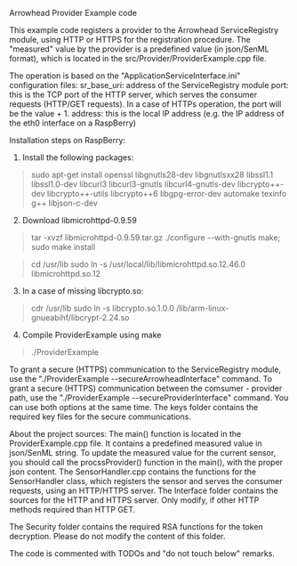 Arrowhead Provider Example code

This example code registers a provider to the Arrowhead ServiceRegistry module, 
using HTTP or HTTPS for the registration procedure.
The "measured" value by the provider is a predefined value (in json/SenML format), 
which is located in the src/Provider/ProviderExample.cpp file.

The operation is based on the "ApplicationServiceInterface.ini" configuration files:
  sr_base_uri: address of the ServiceRegistry module
  port: this is the TCP port of the HTTP server, which serves the consumer requests (HTTP/GET requests).
  In a case of HTTPs operation, the port will be the value + 1.
  address: this is the local IP address (e.g. the IP address of the eth0 interface on a RaspBerry)

Installation steps on RaspBerry:
1) Install the following packages:
> sudo apt-get install openssl libgnutls28-dev libgnutlsxx28 libssl1.1 libssl1.0-dev libcurl3 libcurl3-gnutls libcurl4-gnutls-dev libcrypto++-dev libcrypto++-utils libcrypto++6 libgpg-error-dev automake texinfo g++ libjson-c-dev

2) Download libmicrohttpd-0.9.59
> tar -xvzf libmicrohttpd-0.9.59.tar.gz
> ./configure --with-gnutls
> make; sudo make install

> cd /usr/lib
> sudo ln -s /usr/local/lib/libmicrohttpd.so.12.46.0 libmicrohttpd.so.12

3) In a case of missing libcrypto.so:
> cdr /usr/lib
> sudo ln -s libcrypto.so.1.0.0 /lib/arm-linux-gnueabihf/libcrypt-2.24.so

4) Compile ProviderExample using make
> ./ProviderExample

To grant a secure (HTTPS) communication  to the ServiceRegistry module, use the "./ProviderExample --secureArrowheadInterface" command.
To grant a secure (HTTPS) communication between the comsumer - provider path, use the "./ProviderExample --secureProviderInterface" command.
You can use both options at the same time.
The keys folder contains the required key files for the secure communications. 

About the project sources:
The main() function is located in the ProviderExample.cpp file. It contains a predefined measured value in json/SenML string.
To update the measured value for the current sensor, you should call the procssProvider() function in the main(), with the proper json content.
The SensorHandler.cpp contains the functions for the SensorHandler class, which registers the sensor and serves the consumer requests, using an HTTP/HTTPS server.
The Interface folder contains the sources for the HTTP and HTTPS server. Only modify, if other HTTP methods required than HTTP GET.

The Security folder contains the required RSA functions for the token decryption. Please do not modify the content of this folder.

The code is commented with TODOs and "do not touch below" remarks.

